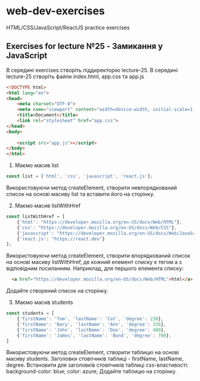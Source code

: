# web-dev-exercises
HTML/CSS/JavaScript/ReactJS practice exercises
## Exercises for lecture №25 - Замикання у JavaScript

В середині exercises створіть піддиректорію lecture-25. В середині lecture-25 створіть файли index.html, app.css та app.js

```html
<!DOCTYPE html>
<html lang="en">
<head>
    <meta charset="UTF-8">
    <meta name="viewport" content="width=device-width, initial-scale=1.0">
    <title>Document</title>
    <link rel="stylesheet" href="app.css">
</head>
<body>
    
    <script src="app.js"></script>
</body>
</html>

```
1. Маємо масив list

```js
const list = ['html', 'css', 'javascript', 'react.js'];
```

Використовуючи метод createElement, створити невпорядкований список на основі масиву list та вставити його на сторінку.


2. Маємо масив listWithHref

```js
const listWithHref = [
    {'html': "https://developer.mozilla.org/en-US/docs/Web/HTML"}, 
    {'css': "https://developer.mozilla.org/en-US/docs/Web/CSS"}, 
    {'javascript': "https://developer.mozilla.org/en-US/docs/Web/JavaScript"}, 
    {'react.js': "https://react.dev"}
];
```

Використовуючи метод createElement, створити впорядкований список на основі масиву listWithHref, де кожний елемент списку є тегом a з відповідним посиланням. Наприклад, для першого елемента списку:

```html
  <a href="https://developer.mozilla.org/en-US/docs/Web/HTML">html</a>
```

Додайте створений список на сторінку.


3. Маємо масив students

```js
const students = [
    {'firstName': 'Tom', 'lastName': 'Cat', 'degree': 230},
    {'firstName': 'Nary', 'lastName': 'Ann', 'degree': 336},
    {'firstName': 'John', 'lastName': 'Doe', 'degree': 400},
    {'firstName': 'James', 'lastName': 'Bond', 'degree': 700},
]

```

Використовуючи метод createElement, створити таблицю на основі масиву students. Заголовки стовпчиків таблиці - firstName, lastName, degree.
Встановити для заголовків стовпчиків таблиці css-властивості: background-color: blue; color: azure;
Додайте таблицю на сторінку. 

